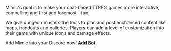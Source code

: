 Mimic's goal is to make your chat-based TTRPG games more interactive, compelling and first and foremost - fun!

We give dungeon masters the tools to plan and post enchanced content like maps, handouts and galleries. Players can add a level of customization into their game with unique icons and damage effects.

Add Mimic into your Discord now! [**Add Bot**](https://mimic-tools.github.io/assets/img/mimic.png "Add Bot")
